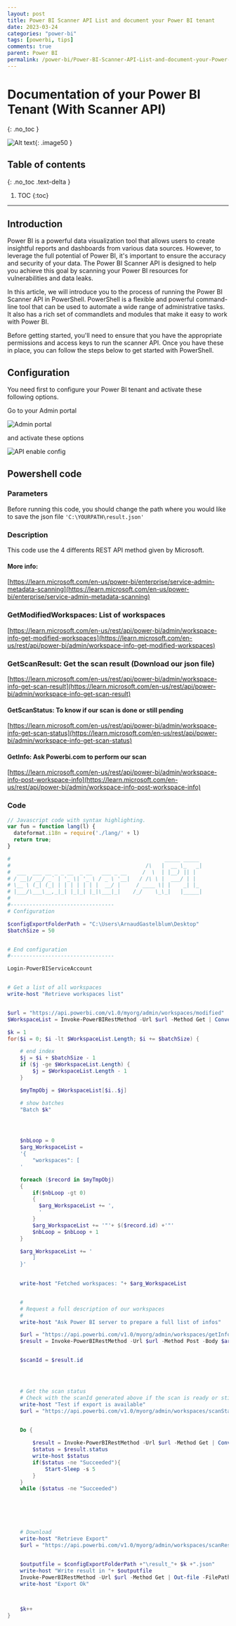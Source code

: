 ```yaml
---
layout: post
title: Power BI Scanner API List and document your Power BI tenant
date: 2023-03-24
categories: "power-bi"
tags: [powerbi, tips]
comments: true
parent: Power BI
permalink: /power-bi/Power-BI-Scanner-API-List-and-document-your-Power-BI-tenant
---
```

# Documentation of your Power BI Tenant (With Scanner API)
{: .no_toc }


![Alt text](../../assets/2023/PBI_ScannerAPI/PBIScannerAPI.png){: .image50 }


## Table of contents
{: .no_toc .text-delta }

1. TOC
{:toc}

---

## Introduction
Power BI is a powerful data visualization tool that allows users to create insightful reports and dashboards from various data sources. However, to leverage the full potential of Power BI, it's important to ensure the accuracy and security of your data. The Power BI Scanner API is designed to help you achieve this goal by scanning your Power BI resources for vulnerabilities and data leaks.

In this article, we will introduce you to the process of running the Power BI Scanner API in PowerShell. PowerShell is a flexible and powerful command-line tool that can be used to automate a wide range of administrative tasks. It also has a rich set of commandlets and modules that make it easy to work with Power BI.

Before getting started, you'll need to ensure that you have the appropriate permissions and access keys to run the scanner API. Once you have these in place, you can follow the steps below to get started with PowerShell.


## Configuration
You need first to configure your Power BI tenant and activate these following options.

Go to your Admin portal

![Admin portal](../../assets/2023/PBI_ScannerAPI/scanner_api_1.png)


and activate these options

![API enable config](../../assets/2023/PBI_ScannerAPI/scanner_api_2.png)




## Powershell code

### Parameters
Before running this code, you should change the path where you would like to save the json file
`'C:\YOURPATH\result.json'`


### Description
This code use the 4 differents REST API method given by Microsoft.

#### More info:
[https://learn.microsoft.com/en-us/power-bi/enterprise/service-admin-metadata-scanning](https://learn.microsoft.com/en-us/power-bi/enterprise/service-admin-metadata-scanning)

### GetModifiedWorkspaces: List of workspaces
[https://learn.microsoft.com/en-us/rest/api/power-bi/admin/workspace-info-get-modified-workspaces](https://learn.microsoft.com/en-us/rest/api/power-bi/admin/workspace-info-get-modified-workspaces)

### GetScanResult: Get the scan result (Download our json file)
[https://learn.microsoft.com/en-us/rest/api/power-bi/admin/workspace-info-get-scan-result](https://learn.microsoft.com/en-us/rest/api/power-bi/admin/workspace-info-get-scan-result)

#### GetScanStatus: To know if our scan is done or still pending
[https://learn.microsoft.com/en-us/rest/api/power-bi/admin/workspace-info-get-scan-status](https://learn.microsoft.com/en-us/rest/api/power-bi/admin/workspace-info-get-scan-status)

#### GetInfo: Ask Powerbi.com to perform our scan
[https://learn.microsoft.com/en-us/rest/api/power-bi/admin/workspace-info-post-workspace-info](https://learn.microsoft.com/en-us/rest/api/power-bi/admin/workspace-info-post-workspace-info)



### Code

```js
// Javascript code with syntax highlighting.
var fun = function lang(l) {
  dateformat.i18n = require('./lang/' + l)
  return true;
}

```

```powershell
#                                                 _____ _____ 
#                                           /\   |  __ \_   _|
#  ___  ___ __ _ _ __  _ __   ___ _ __     /  \  | |__) || |  
# / __|/ __/ _` | '_ \| '_ \ / _ \ '__|   / /\ \ |  ___/ | |  
# \__ \ (_| (_| | | | | | | |  __/ |     / ____ \| |    _| |_ 
# |___/\___\__,_|_| |_|_| |_|\___|_|    /_/    \_\_|   |_____|
#
#---------------------------------
# Configuration

$configExportFolderPath = "C:\Users\ArnaudGastelblum\Desktop"
$batchSize = 50


# End configuration
#---------------------------------

Login-PowerBIServiceAccount


# Get a list of all workspaces
write-host "Retrieve workspaces list"


$url = "https://api.powerbi.com/v1.0/myorg/admin/workspaces/modified"
$WorkspaceList = Invoke-PowerBIRestMethod -Url $url -Method Get | ConvertFrom-Json

$k = 1
for($i = 0; $i -lt $WorkspaceList.Length; $i += $batchSize) {

    # end index
    $j = $i + $batchSize - 1
    if ($j -ge $WorkspaceList.Length) {
        $j = $WorkspaceList.Length - 1
    }

    $myTmpObj = $WorkspaceList[$i..$j]

    # show batches
    "Batch $k"




    $nbLoop = 0
    $arg_WorkspaceList =
    '{
        "workspaces": [
    '

    foreach ($record in $myTmpObj)
    {
        if($nbLoop -gt 0) 
        { 
          $arg_WorkspaceList += ',
          '
        }
        $arg_WorkspaceList += '"'+ $($record.id) +'"'
        $nbLoop = $nbLoop + 1
    }

    $arg_WorkspaceList += '
        ]
    }'

    
    write-host "Fetched workspaces: "+ $arg_WorkspaceList


    #
    # Request a full description of our workspaces
    #
    write-host "Ask Power BI server to prepare a full list of infos"

    $url = "https://api.powerbi.com/v1.0/myorg/admin/workspaces/getInfo?lineage=True&datasourceDetails=True&datasetSchema=True&datasetExpressions=True&getArtifactUsers=True"
    $result = Invoke-PowerBIRestMethod -Url $url -Method Post -Body $arg_WorkspaceList | ConvertFrom-Json


    $scanId = $result.id




    # Get the scan status
    # Check with the scanId generated above if the scan is ready or still in progress
    write-host "Test if export is available"
    $url = "https://api.powerbi.com/v1.0/myorg/admin/workspaces/scanStatus/" + $scanId


    Do {
   
        $result = Invoke-PowerBIRestMethod -Url $url -Method Get | ConvertFrom-Json
        $status = $result.status
        write-host $status
        if($status -ne "Succeeded"){
            Start-Sleep -s 5
        }
    }
    while ($status -ne "Succeeded")






    # Download
    write-host "Retrieve Export"
    $url = "https://api.powerbi.com/v1.0/myorg/admin/workspaces/scanResult/" + $scanId


    $outputfile = $configExportFolderPath +"\result_"+ $k +".json"
    write-host "Write result in "+ $outputfile
    Invoke-PowerBIRestMethod -Url $url -Method Get | Out-file -FilePath $outputfile
    write-host "Export Ok"


    
    $k++
}
```